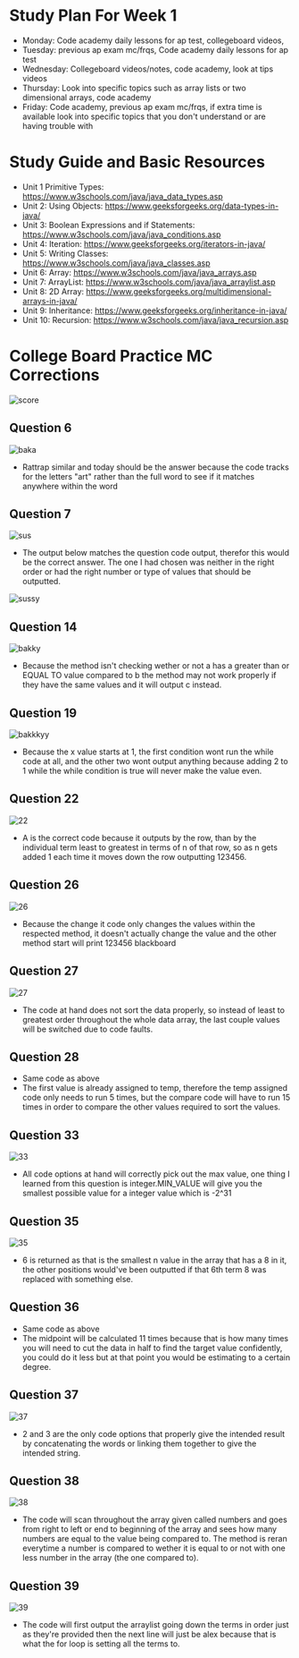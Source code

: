 # Study Plan For Week 1
* Monday: Code academy daily lessons for ap test, collegeboard videos, 
* Tuesday: previous ap exam mc/frqs, Code academy daily lessons for ap test
* Wednesday: Collegeboard videos/notes, code academy, look at tips videos
* Thursday: Look into specific topics such as array lists or two dimensional arrays, code academy 
* Friday: Code academy, previous ap exam mc/frqs, if extra time is available look into specific topics that you don't understand or are having trouble with
# Study Guide and Basic Resources
* Unit 1 Primitive Types: https://www.w3schools.com/java/java_data_types.asp 
* Unit 2: Using Objects: https://www.geeksforgeeks.org/data-types-in-java/
* Unit 3: Boolean Expressions and if Statements: https://www.w3schools.com/java/java_conditions.asp
* Unit 4: Iteration: https://www.geeksforgeeks.org/iterators-in-java/
* Unit 5: Writing Classes: https://www.w3schools.com/java/java_classes.asp
* Unit 6: Array: https://www.w3schools.com/java/java_arrays.asp
* Unit 7: ArrayList: https://www.w3schools.com/java/java_arraylist.asp
* Unit 8: 2D Array: https://www.geeksforgeeks.org/multidimensional-arrays-in-java/
* Unit 9: Inheritance: https://www.geeksforgeeks.org/inheritance-in-java/
* Unit 10: Recursion: https://www.w3schools.com/java/java_recursion.asp

# College Board Practice MC Corrections
![score](https://github.com/lucap2527/lucasus/blob/gh-pages/Screenshot%202022-04-24%20190203.png)

## Question 6
![baka](https://github.com/lucap2527/lucasus/blob/gh-pages/Screenshot%202022-04-24%20110534.png)
* Rattrap similar and today should be the answer because the code tracks for the letters "art" rather than the full word to see if it matches anywhere within the word
## Question 7
![sus](https://github.com/lucap2527/lucasus/blob/gh-pages/Screenshot%202022-04-24%20110805.png)
* The output below matches the question code output, therefor this would be the correct answer. The one I had chosen was neither in the right order or had the right number or type of values that should be outputted.

![sussy](https://github.com/lucap2527/lucasus/blob/gh-pages/Screenshot%202022-04-24%20110848.png)
## Question 14
![bakky](https://github.com/lucap2527/lucasus/blob/gh-pages/Screenshot%202022-04-24%20111008.png)
* Because the method isn't checking wether or not a has a greater than or EQUAL TO value compared to b the method may not work properly if they have the same values and it will output c instead.
## Question 19
![bakkkyy](https://github.com/lucap2527/lucasus/blob/gh-pages/Screenshot%202022-04-24%20111444.png)
* Because the x value starts at 1, the first condition wont run the while code at all, and the other two wont output anything because adding 2 to 1 while the while condition is true will never make the value even.
## Question 22
![22](https://github.com/lucap2527/lucasus/blob/gh-pages/Screenshot%202022-04-24%20111729.png)
* A is the correct code because it outputs by the row, than by the individual term least to greatest in terms of n of that row, so as n gets added 1 each time it moves down the row outputting 123456.
## Question 26
![26](https://github.com/lucap2527/lucasus/blob/gh-pages/Screenshot%202022-04-24%20111926.png)
* Because the change it code only changes the values within the respected method, it doesn't actually change the value and the other method start will print 123456 blackboard
## Question 27
![27](https://github.com/lucap2527/lucasus/blob/gh-pages/Screenshot%202022-04-24%20112517.png)
* The code at hand does not sort the data properly, so instead of least to greatest order throughout the whole data array, the last couple values will be switched due to code faults.
## Question 28
* Same code as above
* The first value is already assigned to temp, therefore the temp assigned code only needs to run 5 times, but the compare code will have to run 15 times in order to compare the other values required to sort the values.
## Question 33
![33](https://github.com/lucap2527/lucasus/blob/gh-pages/Screenshot%202022-04-24%20113039.png)
* All code options at hand will correctly pick out the max value, one thing I learned from this question is integer.MIN_VALUE will give you the smallest possible value for a integer value which is -2^31
## Question 35
![35](https://github.com/lucap2527/lucasus/blob/gh-pages/Screenshot%202022-04-24%20113407.png)
* 6 is returned as that is the smallest n value in the array that has a 8 in it, the other positions would've been outputted if that 6th term 8 was replaced with something else.
## Question 36
* Same code as above
* The midpoint will be calculated 11 times because that is how many times you will need to cut the data in half to find the target value confidently, you could do it less but at that point you would be estimating to a certain degree.
## Question 37
![37](https://github.com/lucap2527/lucasus/blob/gh-pages/Screenshot%202022-04-24%20114305.png)
* 2 and 3 are the only code options that properly give the intended result by concatenating the words or linking them together to give the intended string.
## Question 38
![38](https://github.com/lucap2527/lucasus/blob/gh-pages/Screenshot%202022-04-24%20114634.png)
* The code will scan throughout the array given called numbers and goes from right to left or end to beginning of the array and sees how many numbers are equal to the value being compared to. The method is reran everytime a number is compared to wether it is equal to or not with one less number in the array (the one compared to).
## Question 39
![39](https://github.com/lucap2527/lucasus/blob/gh-pages/Screenshot%202022-04-24%20115226.png)
* The code will first output the arraylist going down the terms in order just as they're provided then the next line will just be alex because that is what the for loop is setting all the terms to.
